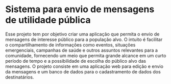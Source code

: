 # Sistema para envio de mensagens de utilidade pública

Esse projeto tem por objetivo criar uma aplicação que permita o envio de mensagens de interesse público para a população alvo. O intuito é facilitar o compartilhamento de informações como eventos, situações emergenciais, campanhas de saúde e outros assuntos relevantes para a comunidade, fornecendo um meio que permita grande alcance em um curto período de tempo e a possibilidade de escolha do público alvo das mensagens.
O projeto consiste em uma aplicação web para edição e envio da mensagens e um banco de dados para o cadastramento de dados dos destinatários.
